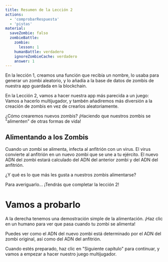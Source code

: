 ```yaml
---
title: Resumen de la Lección 2
actions:
  - 'comprobarRespuesta'
  - 'pistas'
material:
  saveZombie: falso
  zombieBattle:
    zombie:
      lesson: 1
    humanBattle: verdadero
    ignoreZombieCache: verdadero
    answer: 1
---
```


En la lección 1, creamos una función que recibía un nombre, lo usaba para generar un zombi aleatorio, y lo añadía a la base de datos de zombis de nuestra app guardada en la blockchain.

En la Lección 2, vamos a hacer nuestra app más parecida a un juego: Vamos a hacerlo multijugador, y tambén añadiremos más diversión a la creación de zombis en vez de crearlos aleatoriamente.

¿Cómo crearemos nuevos zombis? ¡Haciendo que nuestros zombis se "alimenten" de otras formas de vida!

## Alimentando a los Zombis

Cuando un zombi se alimenta, infecta al anfitrión con un virus. El virus convierte al anfitrión en un nuevo zombi que se une a tu ejército. El nuevo ADN del zombi estará calculado del ADN del anterior zombi y del ADN del anfitrión.

¿Y qué es lo que más les gusta a nuestros zombis alimentarse?

Para averiguarlo... ¡Tendrás que completar la lección 2!

# Vamos a probarlo

A la derecha tenemos una demostración simple de la alimentación. ¡Haz clic en un humano para ver que pasa cuando tu zombi se alimenta!

Puedes ver como el ADN del nuevo zombi está determinado por el ADN del zombi original, así como del ADN del anfitrión.

Cuando estés preparado, haz clic en "Siguiente capítulo" para continuar, y vamos a empezar a hacer nuestro juego multijugador.